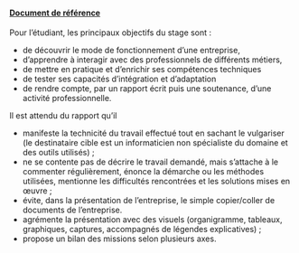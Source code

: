 #### [Document de référence](https://moodle.univ-lyon1.fr/pluginfile.php/2127288/mod_resource/content/2/Livret%201%20-%20D%C3%A9roulement%20du%20stage%202A-RA%20AGED%202023%2024.pdf)
Pour l’étudiant, les principaux objectifs du stage sont :
- de découvrir le mode de fonctionnement d’une entreprise,
- d’apprendre à interagir avec des professionnels de différents métiers,
- de mettre en pratique et d’enrichir ses compétences techniques
- de tester ses capacités d’intégration et d’adaptation
- de rendre compte, par un rapport écrit puis une soutenance, d’une activité professionnelle.


Il est attendu du rapport qu’il
- manifeste la technicité du travail effectué tout en sachant le vulgariser (le destinataire cible
est un informaticien non spécialiste du domaine et des outils utilisés) ;
- ne se contente pas de décrire le travail demandé, mais s’attache à le commenter
régulièrement, énonce la démarche ou les méthodes utilisées, mentionne les difficultés
rencontrées et les solutions mises en œuvre ;
- évite, dans la présentation de l’entreprise, le simple copier/coller de documents de
l’entreprise.
- agrémente la présentation avec des visuels (organigramme, tableaux, graphiques, captures,
accompagnés de légendes explicatives) ;
- propose un bilan des missions selon plusieurs axes.